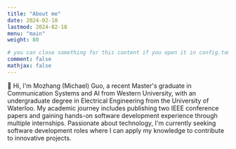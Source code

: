```yaml
---
title: "About me"
date: 2024-02-18
lastmod: 2024-02-18
menu: "main"
weight: 80

# you can close something for this content if you open it in config.toml.
comment: false
mathjax: false
---
```



👋 Hi, I'm Mozhang (Michael) Guo, a recent Master's graduate in Communication Systems and AI from Western University, with an undergraduate degree in Electrical Engineering from the University of Waterloo. My academic journey includes publishing two IEEE conference papers and gaining hands-on software development experience through multiple internships. Passionate about technology, I'm currently seeking software development roles where I can apply my knowledge to contribute to innovative projects.

